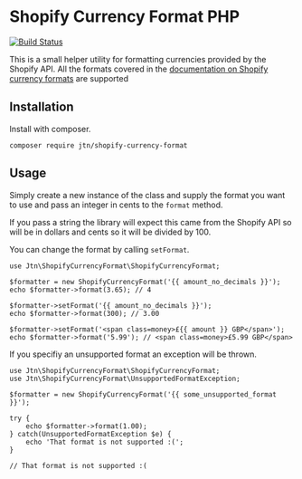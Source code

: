 # Shopify Currency Format PHP

[![Build Status](https://travis-ci.org/jonathanjanssens/shopify-currency-format-php.svg?branch=master)](https://travis-ci.org/jonathanjanssens/shopify-currency-format-php)

This is a small helper utility for formatting currencies provided by the Shopify API. All the formats covered in the [documentation on Shopify currency formats](https://help.shopify.com/en/manual/payments/currency-formatting) are supported

## Installation

Install with composer.

```composer require jtn/shopify-currency-format```

## Usage

Simply create a new instance of the class and supply the format you want to use and pass an integer in cents to the `format` method.

If you pass a string the library will expect this came from the Shopify API so will be in dollars and cents so it will be divided by 100.

You can change the format by calling `setFormat`.

```<?php
use Jtn\ShopifyCurrencyFormat\ShopifyCurrencyFormat;

$formatter = new ShopifyCurrencyFormat('{{ amount_no_decimals }}');
echo $formatter->format(3.65); // 4

$formatter->setFormat('{{ amount_no_decimals }}');
echo $formatter->format(300); // 3.00

$formatter->setFormat('<span class=money>£{{ amount }} GBP</span>');
echo $formatter->format('5.99'); // <span class=money>£5.99 GBP</span>

```

If you specifiy an unsupported format an exception will be thrown.

```<?php
use Jtn\ShopifyCurrencyFormat\ShopifyCurrencyFormat;
use Jtn\ShopifyCurrencyFormat\UnsupportedFormatException;

$formatter = new ShopifyCurrencyFormat('{{ some_unsupported_format }}');

try {
	echo $formatter->format(1.00);
} catch(UnsupportedFormatException $e) {
	echo 'That format is not supported :(';
}

// That format is not supported :(
```

